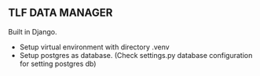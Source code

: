 ## TLF DATA MANAGER
Built in Django.
- Setup virtual environment with directory .venv
- Setup postgres as database. (Check settings.py database configuration for setting postgres db)

